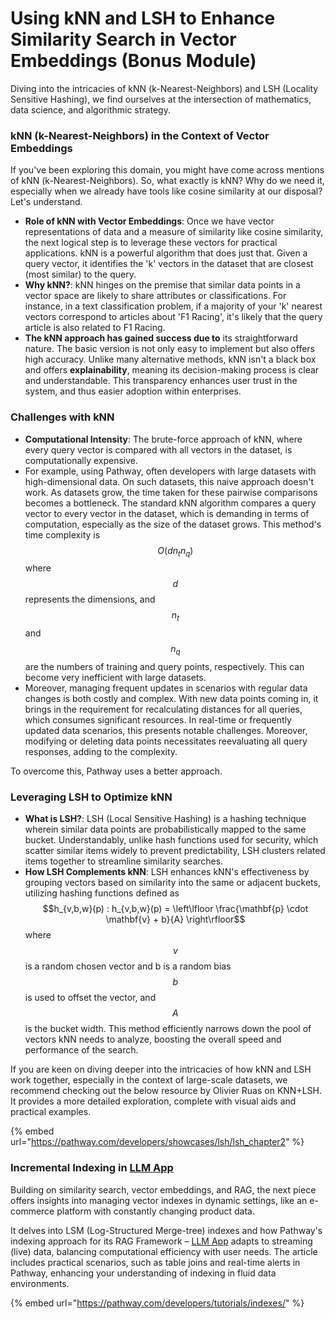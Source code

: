 # Using kNN and LSH to Enhance Similarity Search in Vector Embeddings (Bonus Module)

Diving into the intricacies of kNN (k-Nearest-Neighbors) and LSH (Locality Sensitive Hashing), we find ourselves at the intersection of mathematics, data science, and algorithmic strategy.&#x20;

### kNN (k-Nearest-Neighbors) in the Context of Vector Embeddings

If you've been exploring this domain, you might have come across mentions of kNN (k-Nearest-Neighbors). So, what exactly is kNN? Why do we need it, especially when we already have tools like cosine similarity at our disposal? Let's understand.

* **Role of kNN with Vector Embeddings**: Once we have vector representations of data and a measure of similarity like cosine similarity, the next logical step is to leverage these vectors for practical applications. kNN is a powerful algorithm that does just that. Given a query vector, it identifies the 'k' vectors in the dataset that are closest (most similar) to the query.
* **Why kNN?**: kNN hinges on the premise that similar data points in a vector space are likely to share attributes or classifications. For instance, in a text classification problem, if a majority of your 'k' nearest vectors correspond to articles about 'F1 Racing', it's likely that the query article is also related to F1 Racing.
* **The kNN approach has gained success due to** its straightforward nature. The basic version is not only easy to implement but also offers high accuracy. Unlike many alternative methods, kNN isn't a black box and offers **explainability**, meaning its decision-making process is clear and understandable. This transparency enhances user trust in the system, and thus easier adoption within enterprises.

### Challenges with kNN

* **Computational Intensity**: The brute-force approach of kNN, where every query vector is compared with all vectors in the dataset, is computationally expensive.&#x20;
* For example, using Pathway, often developers with large datasets with high-dimensional data. On such datasets, this naive approach doesn't work. As datasets grow, the time taken for these pairwise comparisons becomes a bottleneck. The standard kNN algorithm compares a query vector to every vector in the dataset, which is demanding in terms of computation, especially as the size of the dataset grows. This method's time complexity is $$O(d n_t n_q)$$ where $$d$$ represents the dimensions, and $$n_t$$ and $$n_q$$ are the numbers of training and query points, respectively. This can become very inefficient with large datasets.
* Moreover, managing frequent updates in scenarios with regular data changes is both costly and complex. With new data points coming in, it brings in the requirement for recalculating distances for all queries, which consumes significant resources. In real-time or frequently updated data scenarios, this presents notable challenges. Moreover, modifying or deleting data points necessitates reevaluating all query responses, adding to the complexity.

To overcome this, Pathway uses a better approach.

### Leveraging LSH to Optimize kNN

* **What is LSH?**: LSH (Local Sensitive Hashing) is a hashing technique wherein similar data points are probabilistically mapped to the same bucket. Understandably, unlike hash functions used for security, which scatter similar items widely to prevent predictability, LSH clusters related items together to streamline similarity searches.
* **How LSH Complements kNN**: LSH enhances kNN's effectiveness by grouping vectors based on similarity into the same or adjacent buckets, utilizing hashing functions defined as $$h_{v,b,w}(p) : h_{v,b,w}(p) = \left\lfloor \frac{\mathbf{p} \cdot \mathbf{v} + b}{A} \right\rfloor$$ where $$v$$ is a random chosen vector and b is a random bias $$b$$ is used to offset the vector, and $$A$$ is the bucket width. This method efficiently narrows down the pool of vectors kNN needs to analyze, boosting the overall speed and performance of the search.

If you are keen on diving deeper into the intricacies of how kNN and LSH work together, especially in the context of large-scale datasets, we recommend checking out the below resource by Olivier Ruas on KNN+LSH. It provides a more detailed exploration, complete with visual aids and practical examples.

{% embed url="https://pathway.com/developers/showcases/lsh/lsh_chapter2" %}

### Incremental Indexing in [LLM App](https://github.com/pathwaycom/llm-app)

Building on similarity search, vector embeddings, and RAG, the next piece offers insights into managing vector indexes in dynamic settings, like an e-commerce platform with constantly changing product data.&#x20;

It delves into LSM (Log-Structured Merge-tree) indexes and how Pathway's indexing approach for its RAG Framework – [LLM App](https://github.com/pathwaycom/llm-app) adapts to streaming (live) data, balancing computational efficiency with user needs. The article includes practical scenarios, such as table joins and real-time alerts in Pathway, enhancing your understanding of indexing in fluid data environments.

{% embed url="https://pathway.com/developers/tutorials/indexes/" %}


